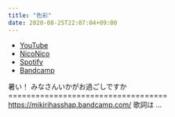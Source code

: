 ```yaml
---
title: "色彩"
date: 2020-08-25T22:07:04+09:00
---
```


- [YouTube](https://www.youtube.com/watch?Fo2tYuk7A5s)
- [NicoNico](https://nico.ms/sm37416154)
- [Spotify](https://open.spotify.com/track/0o1iEsrsbqBaqMQC0LxJ3b)
- [Bandcamp](https://mikirihasshap.bandcamp.com/track/--165)

暑い！ みなさんいかがお過ごしですか =================================== https://mikirihasshap.bandcamp.com/ 歌詞は ...